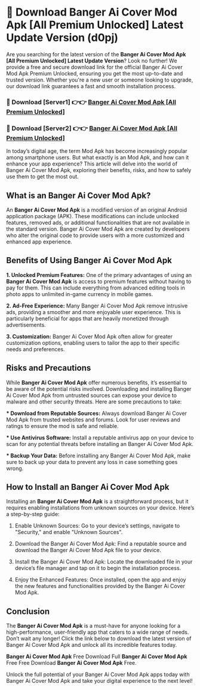 # 🤖 Download Banger Ai Cover Mod Apk [All Premium Unlocked] Latest Update Version (d0pj)

Are you searching for the latest version of the <strong>Banger Ai Cover Mod Apk [All Premium Unlocked] Latest Update Version</strong>? Look no further! We provide a free and secure download link for the official Banger Ai Cover Mod Apk Premium Unlocked, ensuring you get the most up-to-date and trusted version. Whether you're a new user or someone looking to upgrade, our download link guarantees a fast and smooth installation process.


<h3>📌 Download [Server1] 👉👉 <a href="https://hapymods.com?title=Banger+Ai+Cover+Mod+Apk&ref=3B1">Banger Ai Cover Mod Apk [All Premium Unlocked]</a></h3>

<h3>📌 Download [Server2] 👉👉 <a href="https://hapymods.com?title=Banger+Ai+Cover+Mod+Apk&ref=3B1">Banger Ai Cover Mod Apk [All Premium Unlocked]</a></h3>


In today’s digital age, the term Mod Apk has become increasingly popular among smartphone users. But what exactly is an Mod Apk, and how can it enhance your app experience? This article will delve into the world of Banger Ai Cover Mod Apk, exploring their benefits, risks, and how to safely use them to get the most out.


<h2>What is an Banger Ai Cover Mod Apk?</h2>

An <strong>Banger Ai Cover Mod Apk</strong> is a modified version of an original Android application package (APK). These modifications can include unlocked features, removed ads, or additional functionalities that are not available in the standard version. Banger Ai Cover Mod Apk are created by developers who alter the original code to provide users with a more customized and enhanced app experience.


<h2>Benefits of Using Banger Ai Cover Mod Apk</h2>

<strong> 1. Unlocked Premium Features:</strong> One of the primary advantages of using an <strong>Banger Ai Cover Mod Apk</strong> is access to premium features without having to pay for them. This can include everything from advanced editing tools in photo apps to unlimited in-game currency in mobile games.

<strong> 2. Ad-Free Experience:</strong> Many Banger Ai Cover Mod Apk remove intrusive ads, providing a smoother and more enjoyable user experience. This is particularly beneficial for apps that are heavily monetized through advertisements.

<strong> 3. Customization:</strong> Banger Ai Cover Mod Apk often allow for greater customization options, enabling users to tailor the app to their specific needs and preferences.


<h2>Risks and Precautions</h2>

While <strong>Banger Ai Cover Mod Apk</strong> offer numerous benefits, it’s essential to be aware of the potential risks involved. Downloading and installing Banger Ai Cover Mod Apk from untrusted sources can expose your device to malware and other security threats. Here are some precautions to take:

<strong> * Download from Reputable Sources:</strong> Always download Banger Ai Cover Mod Apk from trusted websites and forums. Look for user reviews and ratings to ensure the mod is safe and reliable.

<strong> * Use Antivirus Software:</strong> Install a reputable antivirus app on your device to scan for any potential threats before installing an Banger Ai Cover Mod Apk.

<strong> * Backup Your Data:</strong> Before installing any Banger Ai Cover Mod Apk, make sure to back up your data to prevent any loss in case something goes wrong.


<h2>How to Install an Banger Ai Cover Mod Apk</h2>

Installing an <strong>Banger Ai Cover Mod Apk</strong> is a straightforward process, but it requires enabling installations from unknown sources on your device. Here’s a step-by-step guide:

 1. Enable Unknown Sources: Go to your device’s settings, navigate to "Security," and enable "Unknown Sources".

 2. Download the Banger Ai Cover Mod Apk: Find a reputable source and download the Banger Ai Cover Mod Apk file to your device.

 3. Install the Banger Ai Cover Mod Apk: Locate the downloaded file in your device’s file manager and tap on it to begin the installation process.

 4. Enjoy the Enhanced Features: Once installed, open the app and enjoy the new features and functionalities provided by the Banger Ai Cover Mod Apk.


<h2><strong>Conclusion</strong></h2>

The <strong>Banger Ai Cover Mod Apk</strong> is a must-have for anyone looking for a high-performance, user-friendly app that caters to a wide range of needs. Don’t wait any longer! Click the link below to download the latest version of Banger Ai Cover Mod Apk and unlock all its incredible features today.

<strong>Banger Ai Cover Mod Apk</strong> Free Download Full <strong>Banger Ai Cover Mod Apk</strong> Free Free Download <strong>Banger Ai Cover Mod Apk</strong> Free.

Unlock the full potential of your Banger Ai Cover Mod Apk apps today with Banger Ai Cover Mod Apk and take your digital experience to the next level!
